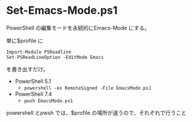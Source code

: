 Set-Emacs-Mode.ps1
==================

PowerShell の編集モードを永続的にEmacs-Mode にする。

単に$profile に

```
Import-Module PSReadline
Set-PSReadLineOption -EditMode Emacs
```

を書き出すだけ。

+ PowerShell 5.1
    + `powershell -ex RemoteSigned -File EmacsMode.ps1`
+ PowerShell 7.4
    + `pwsh EmacsMode.ps1`

powershell とpwsh では、$profile の場所が違うので、それぞれで行うこと
